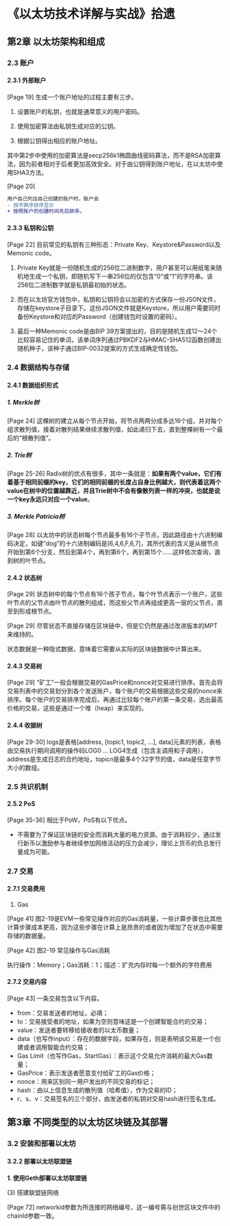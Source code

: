 # 《以太坊技术详解与实战》拾遗

## 第2章 以太坊架构和组成

### 2.3 账户

#### 2.3.1 外部账户

[Page 19]
生成一个账户地址的过程主要有三步。

1) 设置账户的私钥，也就是通常意义的用户密码。

2) 使用加密算法由私钥生成对应的公钥。

3) 根据公钥得出相应的账户地址。

其中第2步中使用的加密算法是secp256k1椭圆曲线密码算法，而不是RSA加密算法，因为前者相对于后者更加高效安全。对于由公钥得到账户地址，在以太坊中使用SHA3方法。

[Page 20]
```diff
用户自己列出自己创建的账户时，账户会
- 按字典序排序显示
+ 按照账户的创建时间先后排序。
```

#### 2.3.3 私钥和公钥

[Page 22]
目前常见的私钥有三种形态：Private Key、Keystore&Password以及Memonic code。

1) Private Key就是一份随机生成的256位二进制数字，用户甚至可以用纸笔来随机地生成一个私钥，即随机写下一串256位的仅包含“0”或“1”的字符串。该256位二进制数字就是私钥最初始的状态。

2) 而在以太坊官方钱包中，私钥和公钥将会以加密的方式保存一份JSON文件，存储在keystore子目录下。这份JSON文件就是Keystore，所以用户需要同时备份Keystore和对应的Password（创建钱包时设置的密码）。

3) 最后一种Memonic code是由BIP 39方案提出的，目的是随机生成12～24个比较容易记住的单词，该单词序列通过PBKDF2与HMAC-SHA512函数创建出随机种子，该种子通过BIP-0032提案的方式生成确定性钱包。

### 2.4 数据结构与存储

#### 2.4.1 数据组织形式

##### 1. Merkle树

[Page 24]
这棵树的建立从每个节点开始，将节点两两分成多达16个组，并对每个组求散列值，接着对散列结果继续求散列值，如此递归下去，直到整棵树有一个最后的“根散列值”。

##### 2. Trie树

[Page 25-26]
Radix树的优点有很多，其中一条就是：**如果有两个value，它们有着基于相同前缀的key，它们的相同前缀的长度占自身比例越大，则代表着这两个value在树中的位置越靠近，并且Trie树中不会有像散列表一样的冲突，也就是说一个key永远只对应一个value**。

##### 3. Merkle Patricia树

[Page 28]
以太坊中的状态树每个节点最多有16个子节点，因此路径由十六进制编码决定，如键“dog”的十六进制编码是[6,4,6,F,6,7]，其所代表的含义是从根节点开始到第6个分支，然后到第4个，再到第6个，再到第15个……这样依次查询，直到树的叶节点。

#### 2.4.2 状态树

[Page 29]
状态树中的每个节点有16个孩子节点，每个叶节点表示一个账户，这些叶节点的父节点由叶节点的散列组成，而这些父节点再组成更高一层的父节点，直至到形成根节点。

[Page 29]
尽管状态不直接存储在区块链中，但是它仍然是通过改进版本的MPT来维持的。

状态数据是一种隐式数据，意味着它需要从实际的区块链数据中计算出来。

#### 2.4.3 交易树

[Page 29]
“矿工”一般会根据交易的GasPrice和nonce对交易进行排序。首先会将交易列表中的交易划分到各个发送账户，每个账户的交易根据这些交易的nonce来排序。每个账户的交易排序完成后，再通过比较每个账户的第一条交易，选出最高价格的交易，这些是通过一个堆（heap）来实现的。

#### 2.4.4 收据树

[Page 29-30]
logs是表格[address, [topic1, topic2, ...], data]元素的列表，表格由交易执行期间调用的操作码LOG0 ... LOG4生成（包含主调用和子调用），address是生成日志的合约地址，topic*n*是最多4个32字节的值，data是任意字节大小的数组。

### 2.5 共识机制

#### 2.5.2 PoS

[Page 35-36]
相比于PoW，PoS有以下优点。

* 不需要为了保证区块链的安全而消耗大量的电力资源。由于消耗较少，通过发行新币以激励参与者继续参加网络活动的压力会减少，理论上货币的负总发行量成为可能。

### 2.7 交易

#### 2.7.1 交易费用

1. Gas

[Page 41]
图2-19是EVM一些常见操作对应的Gas消耗量，一些计算步骤也比其他计算步骤成本更高，因为这些步骤在计算上是昂贵的或者因为增加了在状态中需要存储的数据量。

[Page 42]
图2-19 常见操作与Gas消耗

执行操作：Memory；Gas消耗：1；描述：扩充内存时每一个额外的字符费用

#### 2.7.2 交易内容

[Page 43]
一条交易包含以下内容。

* from：交易发送者的地址，必填；
* to：交易接受者的地址，如果为空则意味这是一个创建智能合约的交易；
* value：发送者要转移给接收者的以太币数量；
* data（也写作input）：存在的数据字段，如果存在，则是表明该交易是一个创建或者调用智能合约交易；
* Gas Limit（也写作Gas，StartGas）：表示这个交易允许消耗的最大Gas数量；
* GasPrice：表示发送者愿意支付给矿工的Gas价格；
* nonce：用来区别同一用户发出的不同交易的标记；
* hash：由以上信息生成的散列值（哈希值），作为交易的ID；
* r、s、v：交易签名的三个部分，由发送者的私钥对交易hash进行签名生成。

## 第3章 不同类型的以太坊区块链及其部署

### 3.2 安装和部署以太坊

#### 3.2.2 部署以太坊联盟链

**1. 使用Geth部署以太坊联盟链**

(3) 搭建联盟链网络

[Page 72]
networkid参数为所连接的网络编号，这一编号需与创世区块文件中的chainId参数一致。

